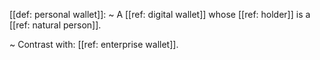[[def: personal wallet]]:
~ A [[ref: digital wallet]] whose [[ref: holder]] is a [[ref: natural person]].

~ Contrast with: [[ref: enterprise wallet]].


